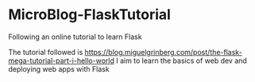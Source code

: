 # MicroBlog-FlaskTutorial
Following an online tutorial to learn Flask

The tutorial followed is https://blog.miguelgrinberg.com/post/the-flask-mega-tutorial-part-i-hello-world
I aim to  learn the basics of web dev and deploying web apps with Flask

